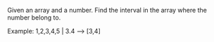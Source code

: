 Given an array and a number. Find the interval in the array where the number belong to.

Example: 1,2,3,4,5 | 3.4 --> [3,4]